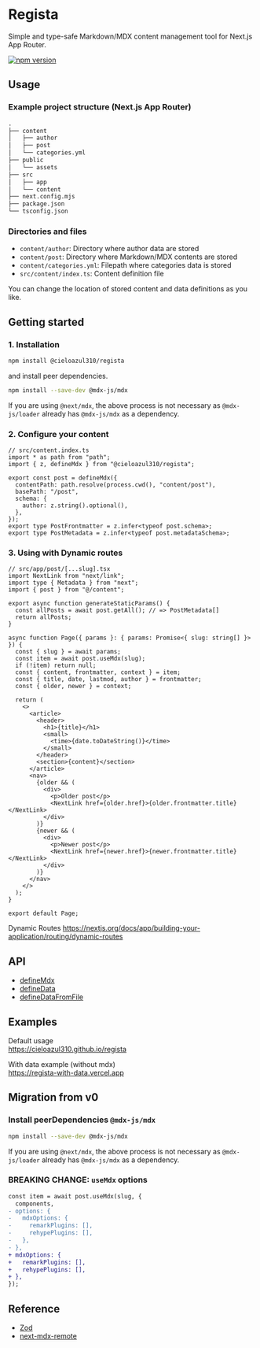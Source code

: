 # Regista

Simple and type-safe Markdown/MDX content management tool for Next.js App Router.

[![npm version](https://badge.fury.io/js/@cieloazul310%2Fregista.svg)](https://badge.fury.io/js/@cieloazul310%2Fregista)

## Usage

### Example project structure (Next.js App Router)

```txt
.
├── content
│   ├── author
│   ├── post
│   └── categories.yml
├── public
│   └── assets
├── src
│   ├── app
│   └── content
├── next.config.mjs
├── package.json
└── tsconfig.json
```

### Directories and files

- `content/author`: Directory where author data are stored
- `content/post`: Directory where Markdown/MDX contents are stored
- `content/categories.yml`: Filepath where categories data is stored
- `src/content/index.ts`: Content definition file

You can change the location of stored content and data definitions as you like.

## Getting started

### 1. Installation

```sh
npm install @cieloazul310/regista
```

and install peer dependencies.

```sh
npm install --save-dev @mdx-js/mdx
```

If you are using `@next/mdx`, the above process is not necessary as `@mdx-js/loader` already has `@mdx-js/mdx` as a dependency.

### 2. Configure your content

```tsx
// src/content.index.ts
import * as path from "path";
import { z, defineMdx } from "@cieloazul310/regista";

export const post = defineMdx({
  contentPath: path.resolve(process.cwd(), "content/post"),
  basePath: "/post",
  schema: {
    author: z.string().optional(),
  },
});
export type PostFrontmatter = z.infer<typeof post.schema>;
export type PostMetadata = z.infer<typeof post.metadataSchema>;
```

### 3. Using with Dynamic routes

```tsx
// src/app/post/[...slug].tsx
import NextLink from "next/link";
import type { Metadata } from "next";
import { post } from "@/content";

export async function generateStaticParams() {
  const allPosts = await post.getAll(); // => PostMetadata[]
  return allPosts;
}

async function Page({ params }: { params: Promise<{ slug: string[] }> }) {
  const { slug } = await params;
  const item = await post.useMdx(slug);
  if (!item) return null;
  const { content, frontmatter, context } = item;
  const { title, date, lastmod, author } = frontmatter;
  const { older, newer } = context;

  return (
    <>
      <article>
        <header>
          <h1>{title}</h1>
          <small>
            <time>{date.toDateString()}</time>
          </small>
        </header>
        <section>{content}</section>
      </article>
      <nav>
        {older && (
          <div>
            <p>Older post</p>
            <NextLink href={older.href}>{older.frontmatter.title}</NextLink>
          </div>
        )}
        {newer && (
          <div>
            <p>Newer post</p>
            <NextLink href={newer.href}>{newer.frontmatter.title}</NextLink>
          </div>
        )}
      </nav>
    </>
  );
}

export default Page;
```

Dynamic Routes
<https://nextjs.org/docs/app/building-your-application/routing/dynamic-routes>

## API

- [defineMdx](./docs/api/defineMdx.md)
- [defineData](./docs/api/defineData.md)
- [defineDataFromFile](./docs/api/defineDataFromFile.md)

## Examples

Default usage  
<https://cieloazul310.github.io/regista>

With data example (without mdx)  
<https://regista-with-data.vercel.app>

## Migration from v0

### Install peerDependencies `@mdx-js/mdx`

```sh
npm install --save-dev @mdx-js/mdx
```

If you are using `@next/mdx`, the above process is not necessary as `@mdx-js/loader` already has `@mdx-js/mdx` as a dependency.

### BREAKING CHANGE: `useMdx` options

```diff
const item = await post.useMdx(slug, {
  components,
- options: {
-   mdxOptions: {
-     remarkPlugins: [],
-     rehypePlugins: [],
-   },
- },
+ mdxOptions: {
+   remarkPlugins: [],
+   rehypePlugins: [],
+ },
});
```

## Reference

- [Zod]
- [next-mdx-remote]

[Zod]: https://zod.dev/ "Zod"
[next-mdx-remote]: https://github.com/hashicorp/next-mdx-remote "next-mdx-remote"
